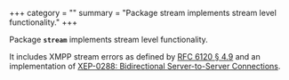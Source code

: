 +++
category = ""
summary = "Package stream implements stream level functionality."
+++

Package **`stream`** implements stream level functionality.

It includes XMPP stream errors as defined by [RFC 6120 § 4.9] and an
implementation of [XEP-0288: Bidirectional Server-to-Server
Connections][XEP-0288].


[RFC 6120 § 4.9]: https://tools.ietf.org/html/rfc6120#section-4.9
[XEP-0288]: https://xmpp.org/extensions/xep-0288.html
